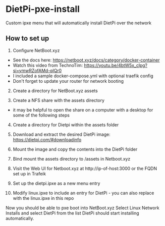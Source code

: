 # DietPi-pxe-install
Custom ipxe menu that will automatically install DietPi over the network

## How to set up
1) Configure NetBoot.xyz
  - See the docs here: https://netboot.xyz/docs/category/docker-container
  - Watch this video from TechnoTim: https://youtu.be/4btW5x_clpg?si=ymwRZofAMd-qIQr0
  - I included a sample docker-compose.yml with optional traefik config
  - Don't forget to update your router for network booting
    
2) Create a directory for NetBoot.xyz assets
   
3) Create a NFS share with the assets directory
  - it may be helpful to open the share on a computer with a desktop for some of the following steps
    
4) Create a directory for Dietpi within the assets folder
   
5) Download and extract the desired DietPi image: https://dietpi.com/#downloadinfo
   
6) Mount the image and copy the contents into the DietPi folder
   
7) Bind mount the assets directory to /assets in Netboot.xyz
   
8) Visit the Web UI for Netboot.xyz at http://ip-of-host:3000 or the FQDN set up in Trafeik
    
9) Set up the dietpi.ipxe as a new menu entry
    
10) Modify linux.ipxe to include an entry for DietPi - you can also replace with the linux.ipxe in this repo

Now you should be able to pxe boot into NetBoot.xyz
Select Linux Network Installs and select DietPi from the list
DietPi should start installing automatically.
